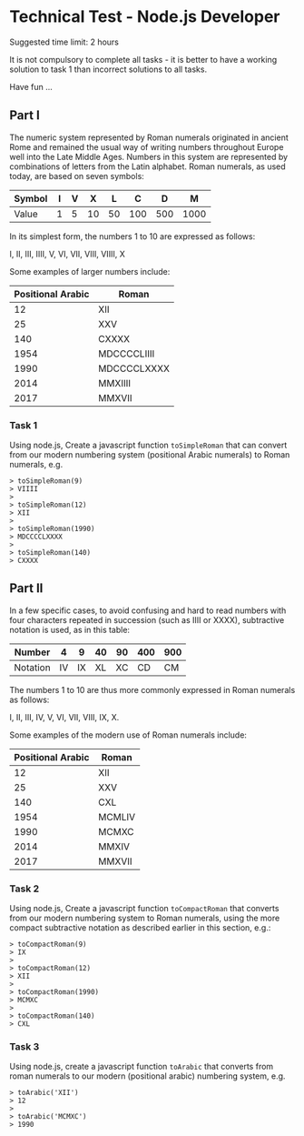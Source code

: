 # Technical Test - Node.js Developer

Suggested time limit: 2 hours

It is not compulsory to complete all tasks - it is better to have a working solution to task 1 than incorrect solutions to all tasks.

Have fun ...

## Part I

The numeric system represented by Roman numerals originated in ancient Rome and remained the usual way of writing numbers throughout Europe well into the Late Middle Ages. Numbers in this system are represented by combinations of letters from the Latin alphabet. Roman numerals, as used today, are based on seven symbols:

| Symbol | I   | V  | X   | L   | C   | D   | M    |
| -------| --- |--- | --- | --- | --- | --- | ---- |
| Value  | 1   | 5  | 10  | 50  | 100 | 500 | 1000 |

In its simplest form, the numbers 1 to 10 are expressed as follows:

I, II, III, IIII, V, VI, VII, VIII, VIIII, X

Some examples of larger numbers include:

| Positional Arabic | Roman  |
| ----------------- | ------ |
| 12   | XII |
| 25   | XXV |
| 140  | CXXXX |
| 1954 | MDCCCCLIIII |
| 1990 | MDCCCCLXXXX |
| 2014 | MMXIIII |
| 2017 | MMXVII |

### Task 1

Using node.js, Create a javascript function `toSimpleRoman` that can convert from our modern numbering system (positional Arabic numerals) to Roman numerals, e.g.

```
> toSimpleRoman(9)
> VIIII
>
> toSimpleRoman(12)
> XII
>
> toSimpleRoman(1990)
> MDCCCCLXXXX
>
> toSimpleRoman(140)
> CXXXX
```

## Part II

In a few specific cases, to avoid confusing and hard to read numbers with four characters repeated in succession (such as IIII or XXXX), subtractive notation is used, as in this table:

| Number   | 4   | 9   | 40  | 90  | 400 | 900 |
| -------- | --- | --- | --- | --- | --- | --- |
| Notation | IV  | IX  | XL  | XC  | CD  | CM  |

The numbers 1 to 10 are thus more commonly expressed in Roman numerals as follows:

I, II, III, IV, V, VI, VII, VIII, IX, X.

Some examples of the modern use of Roman numerals include:

| Positional Arabic | Roman  |
| ----------------- | ------ |
| 12                | XII    |
| 25                | XXV    |
| 140               | CXL    |
| 1954              | MCMLIV |
| 1990              | MCMXC  |
| 2014              | MMXIV  |
| 2017              | MMXVII |

### Task 2

Using node.js, Create a javascript function `toCompactRoman` that converts from our modern numbering system to Roman numerals, using the more compact subtractive notation as described earlier in this section, e.g.:

```
> toCompactRoman(9)
> IX
>
> toCompactRoman(12)
> XII
>
> toCompactRoman(1990)
> MCMXC
>
> toCompactRoman(140)
> CXL
```

### Task 3

Using node.js, create a javascript function `toArabic` that converts from roman numerals to our modern (positional arabic) numbering system, e.g.

```
> toArabic('XII')
> 12
>
> toArabic('MCMXC')
> 1990
```
